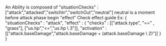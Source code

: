 An Ability is composed of
"situationChecks" : ["attack","attacked","switchIn","switchOut","neutral"]
neutral is a moment before attack phase begin
"effect" Check effect guide 
Ex:
{
    "situationChecks" : "attack",
    "effect" : {
        "checks" : [["attack.type", "==" , "grass"],
                    ["us.hp","<=","us.hp \ 3"]],
        "activation" : [["attack.baseDamage","attack.baseDamage + (attack.baseDamage \ 2)"]]
    }
}
